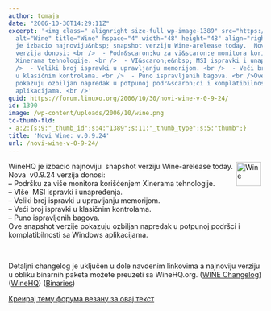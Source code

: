 ```yaml
---
author: tomaja
date: "2006-10-30T14:29:11Z"
excerpt: '<img class=" alignright size-full wp-image-1389" src="https://linuxo.org/wp-content/uploads/2006/10/wine.png"
  alt="Wine" title="Wine" hspace="4" width="48" height="48" align="right" />WineHQ
  je izbacio najnoviju&nbsp; snapshot verziju Wine-arelease today.  Nova&nbsp; v0.9.24
  verzija donosi: <br />  - Podr&scaron;ku za vi&scaron;e monitora kori&scaron;ćenjem
  Xinerama tehnologije. <br />  - VI&scaron;e&nbsp; MSI ispravki i unapređenja. <br
  />  - Veliki broj ispravki u upravljanju memorijom. <br />  - Veći broj ispravki
  u klasičnim kontrolama. <br />  - Puno ispravljenih bagova. <br />Ove snapshot verzije
  pokazuju ozbiljan napredak u potpunoj podr&scaron;ci i komplatibilnosti sa Windows
  aplikacijama. <br />'
guid: https://forum.linuxo.org/2006/10/30/novi-wine-v-0-9-24/
id: 1390
image: /wp-content/uploads/2006/10/wine.png
tc-thumb-fld:
- a:2:{s:9:"_thumb_id";s:4:"1389";s:11:"_thumb_type";s:5:"thumb";}
title: 'Novi Wine: v.0.9.24'
url: /novi-wine-v-0-9-24/
---
```

<img class=" alignright size-full wp-image-1389" src="https://linuxo.org/wp-content/uploads/2006/10/wine.png" alt="Wine" title="Wine" hspace="4" width="48" height="48" align="right" />WineHQ je izbacio najnoviju&nbsp; snapshot verziju Wine-arelease today. Nova&nbsp; v0.9.24 verzija donosi:  
&#8211; Podr&scaron;ku za vi&scaron;e monitora kori&scaron;ćenjem Xinerama tehnologije.  
&#8211; VI&scaron;e&nbsp; MSI ispravki i unapređenja.  
&#8211; Veliki broj ispravki u upravljanju memorijom.  
&#8211; Veći broj ispravki u klasičnim kontrolama.  
&#8211; Puno ispravljenih bagova.  
Ove snapshot verzije pokazuju ozbiljan napredak u potpunoj podr&scaron;ci i komplatibilnosti sa Windows aplikacijama.  
<!--break-->

&nbsp;

Detaljni changelog je uključen u dole navdenim linkovima a najnoviju verziju u obliku binarnih paketa možete preuzeti sa WineHQ.org. ([WINE Changelog](http://pcburn.com/article.php?sid=1886)) (<a href="http://winehq.org/" target="blank">WineHQ</a>) (<a href="http://www.winehq.org/site/download" target="blank">Binaries</a>)

[Креирај тему форума везану за овај текст](https://linuxo.org/nova-tema-na-forumu/?se_pid=1390)